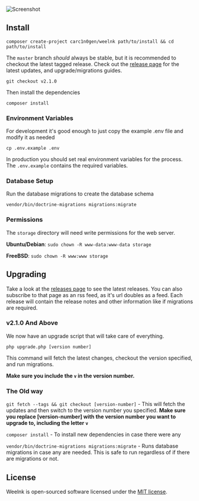 ![Screenshot](https://i.imgur.com/VxXhcqv.png)

## Install

`composer create-project carc1n0gen/weelnk path/to/install && cd path/to/install`

The `master` branch *should* always be stable, but it is recommended to checkout the latest tagged release.  Check out 
the [release page](https://github.com/carc1n0gen/weelnk/releases) for the latest updates, and upgrade/migrations guides.

`git checkout v2.1.0`

Then install the dependencies

`composer install`

### Environment Variables

For development it's good enough to just copy the example .env file and modify it as needed

`cp .env.example .env`

In production you should set real environment variables for the process.  The `.env.example` contains the required variables.

<!--
In nginx this can be done like so:

```nginx
location ~ \.php$ {
  ...
  fastcgi_param SOME_VARIABLE some_value;
  ...
}
```
-->

### Database Setup

Run the database migrations to create the database schema

`vendor/bin/doctrine-migrations migrations:migrate`

### Permissions

The `storage` directory will need write permissions for the web server.

**Ubuntu/Debian**: `sudo chown -R www-data:www-data storage`

**FreeBSD**: `sudo chown -R www:www storage`

## Upgrading

Take a look at the [releases page](https://github.com/carc1n0gen/weelnk/releases) to see the latest releases. You can also subscribe to that page as an rss feed, as it's url doubles as a feed.  Each release will contain the release notes and other information like if migrations are required.

### v2.1.0 And Above

We now have an upgrade script that will take care of everything.

`php upgrade.php [version number]`

This command will fetch the latest changes, checkout the version specified, and run migrations.

**Make sure you include the `v` in the version number.**

### The Old way

`git fetch --tags && git checkout [version-number]` - This will fetch the updates and then switch to the version number you specified.  **Make sure you replace [version-number] with the version number you want to upgrade to, including the letter `v`**

`composer install` - To install new dependencies in case there were any

`vendor/bin/doctrine-migrations migrations:migrate` - Runs database migrations in case any are needed.  This is safe to run regardless of if there are migrations or not.

## License

Weelnk is open-sourced software licensed under the [MIT license](http://opensource.org/licenses/MIT).
